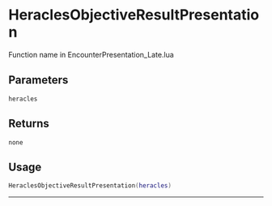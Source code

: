 # HeraclesObjectiveResultPresentation
Function name in EncounterPresentation_Late.lua
## Parameters
`heracles`
## Returns
`none`
## Usage
```lua
HeraclesObjectiveResultPresentation(heracles)
```
---
